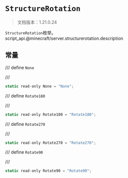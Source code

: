 # `StructureRotation`

> 文档版本：1.21.0.24

`StructureRotation`枚举。script_api.@minecraft/server.structurerotation.description

## 常量

/// define
`None`


///

```js
static read-only None = "None";
```


/// define
`Rotate180`


///

```js
static read-only Rotate180 = "Rotate180";
```


/// define
`Rotate270`


///

```js
static read-only Rotate270 = "Rotate270";
```


/// define
`Rotate90`


///

```js
static read-only Rotate90 = "Rotate90";
```

